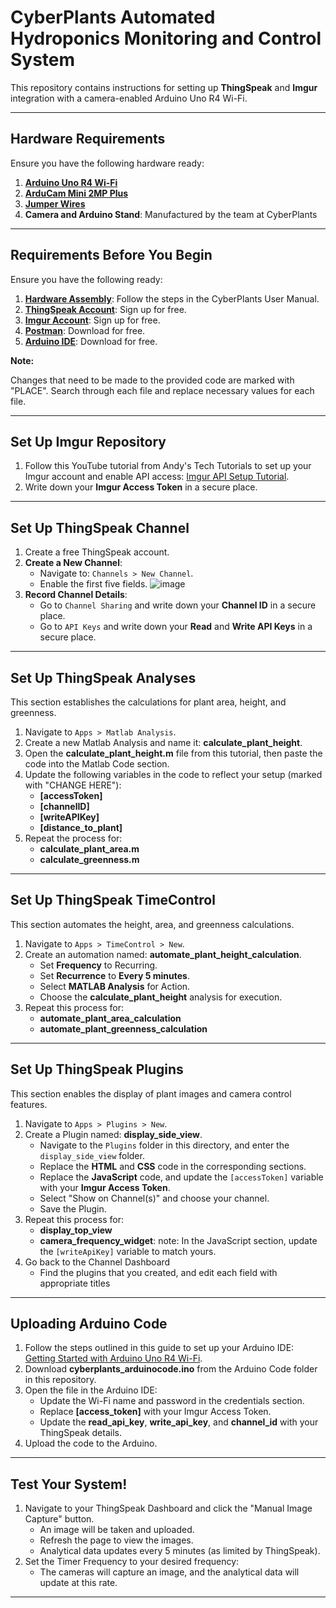 # CyberPlants Automated Hydroponics Monitoring and Control System

This repository contains instructions for setting up **ThingSpeak** and **Imgur** integration with a camera-enabled Arduino Uno R4 Wi-Fi.

---

## Hardware Requirements

Ensure you have the following hardware ready:
1. **[Arduino Uno R4 Wi-Fi](https://store.arduino.cc/products/uno-r4-wifi)**  
2. **[ArduCam Mini 2MP Plus](https://www.arducam.com/product/arducam-2mp-spi-camera-b0067-arduino/)**  
3. **[Jumper Wires](https://www.amazon.com/EDGELEC-Breadboard-Optional-Assorted-Multicolored/dp/B07GD3KDG9?dib=eyJ2IjoiMSJ9.ARCf8Zjxb1rf-cirLAcgSPqJDTpLsoPXsZMKm5Ox2vFoC0zj9Op4AOOnD0R_g79adQTcAKbplwu0Yz5ffr8vyGDxRPR408nqnbi-_Y-65AxZ3yPW7j-iT4ZOHKgx1XnVW1U-N25yIy39aDcTtyjQvUyWN0mckWizq8ArQeIoD--GEYd8tubYrjacI9TcJNWtGmPSvZEsPeICrbqgxZRlI69H1pDyuKlv_XSD3JqVFP0.KZ7-zTxqR-EtHHiuj_oSUHB2Prq7_L0vrnWHaJCn5O8&dib_tag=se&keywords=long%2Bjumper%2Bwires&qid=1733174193&sr=8-3&th=1)**  
4. **Camera and Arduino Stand**: Manufactured by the team at CyberPlants  

---

## Requirements Before You Begin

Ensure you have the following ready:
1. **[Hardware Assembly](#)**: Follow the steps in the CyberPlants User Manual.  
2. **[ThingSpeak Account](https://thingspeak.mathworks.com/)**: Sign up for free.  
3. **[Imgur Account](https://imgur.com/)**: Sign up for free.  
4. **[Postman](https://www.postman.com/)**: Download for free.  
5. **[Arduino IDE](https://www.arduino.cc/en/software)**: Download for free.  


**Note:** 

Changes that need to be made to the provided code are marked with "PLACE". Search through each file and replace necessary values for each file. 

---

## Set Up Imgur Repository

1. Follow this YouTube tutorial from Andy's Tech Tutorials to set up your Imgur account and enable API access: [Imgur API Setup Tutorial](https://www.youtube.com/watch?v=anfNgyplDjI&t=212s).
2. Write down your **Imgur Access Token** in a secure place.

---

## Set Up ThingSpeak Channel

1. Create a free ThingSpeak account.
2. **Create a New Channel**:
   - Navigate to: `Channels > New Channel`.
   - Enable the first five fields.
     ![image](https://github.com/user-attachments/assets/8e0089ce-1eab-40b2-8fe1-a2d695e3a5bd)
3. **Record Channel Details**:
   - Go to `Channel Sharing` and write down your **Channel ID** in a secure place.
   - Go to `API Keys` and write down your **Read** and **Write API Keys** in a secure place.

---

## Set Up ThingSpeak Analyses

This section establishes the calculations for plant area, height, and greenness.

1. Navigate to `Apps > Matlab Analysis`.
2. Create a new Matlab Analysis and name it: **calculate_plant_height**.
3. Open the **calculate_plant_height.m** file from this tutorial, then paste the code into the Matlab Code section.
4. Update the following variables in the code to reflect your setup (marked with "CHANGE HERE"):
   - **[accessToken]**
   - **[channelID]**
   - **[writeAPIKey]**
   - **[distance_to_plant]**
5. Repeat the process for:
   - **calculate_plant_area.m**
   - **calculate_greenness.m**

---

## Set Up ThingSpeak TimeControl

This section automates the height, area, and greenness calculations.

1. Navigate to `Apps > TimeControl > New`.
2. Create an automation named: **automate_plant_height_calculation**.
   - Set **Frequency** to Recurring.
   - Set **Recurrence** to **Every 5 minutes**.
   - Select **MATLAB Analysis** for Action.
   - Choose the **calculate_plant_height** analysis for execution.
3. Repeat this process for:
   - **automate_plant_area_calculation**
   - **automate_plant_greenness_calculation**

---

## Set Up ThingSpeak Plugins

This section enables the display of plant images and camera control features.

1. Navigate to `Apps > Plugins > New`.
2. Create a Plugin named: **display_side_view**.
   - Navigate to the `Plugins` folder in this directory, and enter the `display_side_view` folder.
   - Replace the **HTML** and **CSS** code in the corresponding sections.
   - Replace the **JavaScript** code, and update the `[accessToken]` variable with your **Imgur Access Token**.
   - Select "Show on Channel(s)" and choose your channel.
   - Save the Plugin.
3. Repeat this process for:
   - **display_top_view**
   - **camera_frequency_widget**: note: In the JavaScript section, update the `[writeApiKey]` variable to match yours.
4. Go back to the Channel Dashboard
   - Find the plugins that you created, and edit each field with appropriate titles

---

## Uploading Arduino Code

1. Follow the steps outlined in this guide to set up your Arduino IDE: [Getting Started with Arduino Uno R4 Wi-Fi](https://docs.arduino.cc/tutorials/uno-r4-wifi/r4-wifi-getting-started/).
2. Download **cyberplants_arduinocode.ino** from the Arduino Code folder in this repository.
3. Open the file in the Arduino IDE:
   - Update the Wi-Fi name and password in the credentials section.
   - Replace **[access_token]** with your Imgur Access Token.
   - Update the **read_api_key**, **write_api_key**, and **channel_id** with your ThingSpeak details.
4. Upload the code to the Arduino.

---

## Test Your System!

1. Navigate to your ThingSpeak Dashboard and click the "Manual Image Capture" button.
   - An image will be taken and uploaded.
   - Refresh the page to view the images.
   - Analytical data updates every 5 minutes (as limited by ThingSpeak).
2. Set the Timer Frequency to your desired frequency:
   - The cameras will capture an image, and the analytical data will update at this rate.

---
